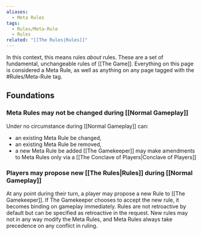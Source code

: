 ```yaml
---
aliases:
  - Meta Rules
tags:
  - Rules/Meta-Rule
  - Rules
related: "[[The Rules|Rules]]"
---
```

In this context, this means rules *about* rules. These are a set of fundamental, unchangeable rules of [[The Game]]. Everything on this page is considered a Meta Rule, as well as anything on any page tagged with the #Rules/Meta-Rule tag.
## Foundations
### Meta Rules may not be changed during [[Normal Gameplay]]
Under no circumstance during [[Normal Gameplay]] can: 
- an existing Meta Rule be changed,
- an existing Meta Rule be removed,
- a new Meta Rule be added
[[The Gamekeeper]] may make amendments to Meta Rules only via a [[The Conclave of Players|Conclave of Players]]
### Players may propose new [[The Rules|Rules]] during [[Normal Gameplay]]
At any point during their turn, a player may propose a new Rule to [[The Gamekeeper]]. If The Gamekeeper chooses to accept the new rule, it becomes binding on gameplay immediately. Rules are not retroactive by default but can be specified as retroactive in the request. New rules may not in any way modify the Meta Rules, and Meta Rules always take precedence on any conflict in ruling.